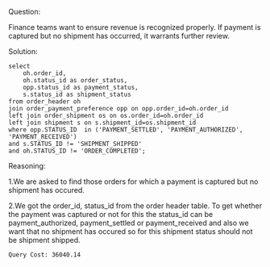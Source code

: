 Question:

Finance teams want to ensure revenue is recognized properly. If payment is captured but no shipment has occurred, it warrants further review.

Solution:

```
select 
	oh.order_id,
	oh.status_id as order_status,
	opp.status_id as payment_status,
	s.status_id as shipment_status
from order_header oh
join order_payment_preference opp on opp.order_id=oh.order_id
left join order_shipment os on os.order_id=oh.order_id
left join shipment s on s.shipment_id=os.shipment_id
where opp.STATUS_ID  in ('PAYMENT_SETTLED', 'PAYMENT_AUTHORIZED', 'PAYMENT_RECEIVED')
and s.STATUS_ID != 'SHIPMENT_SHIPPED'
and oh.STATUS_ID != 'ORDER_COMPLETED';
```
Reasoning:

1.We are asked to find those orders for which a payment is captured but no shipment has occured.

2.We got the order_id, status_id from the order header table. To get whether the payment was captured or not for this the status_id can be payment_authorized, payment_settled or payment_received and also we want that no shipment has occured so for this shipment status should not be shipment shipped.

```
Query Cost: 36040.14
```

